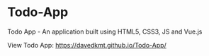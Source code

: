 # Todo-App
Todo App - An application built using HTML5, CSS3, JS and Vue.js 

View Todo App: https://davedkmt.github.io/Todo-App/
